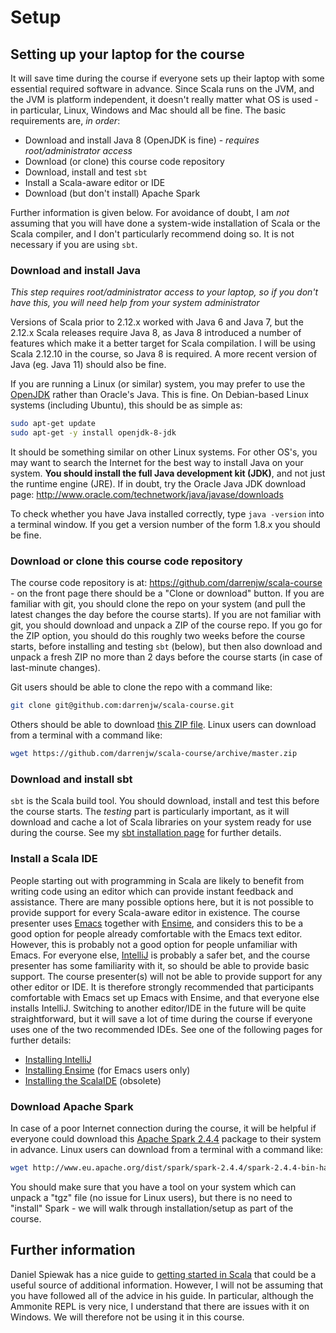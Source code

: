 # Setup

## Setting up your laptop for the course

It will save time during the course if everyone sets up their laptop with some essential required software in advance. Since Scala runs on the JVM, and the JVM is platform independent, it doesn't really matter what OS is used - in particular, Linux, Windows and Mac should all be fine. The basic requirements are, *in order*:

* Download and install Java 8 (OpenJDK is fine) - *requires root/administrator access*
* Download (or clone) this course code repository
* Download, install and test `sbt`
* Install a Scala-aware editor or IDE
* Download (but don't install) Apache Spark

Further information is given below. For avoidance of doubt, I am *not* assuming that you will have done a system-wide installation of Scala or the Scala compiler, and I don't particularly recommend doing so. It is not necessary if you are using `sbt`.

### Download and install Java

*This step requires root/administrator access to your laptop, so if you don't have this, you will need help from your system administrator*

Versions of Scala prior to 2.12.x worked with Java 6 and Java 7, but the 2.12.x Scala releases require Java 8, as Java 8 introduced a number of features which make it a better target for Scala compilation. I will be using Scala 2.12.10 in the course, so Java 8 is required. A more recent version of Java (eg. Java 11) should also be fine.

If you are running a Linux (or similar) system, you may prefer to use the [OpenJDK](http://openjdk.java.net/) rather than Oracle's Java. This is fine. On Debian-based Linux systems (including Ubuntu), this should be as simple as:
```bash
sudo apt-get update
sudo apt-get -y install openjdk-8-jdk
```
It should be something similar on other Linux systems. For other OS's, you may want to search the Internet for the best way to install Java on your system. **You should install the full Java development kit (JDK)**, and not just the runtime engine (JRE). If in doubt, try the Oracle Java JDK download page: http://www.oracle.com/technetwork/java/javase/downloads

To check whether you have Java installed correctly, type `java -version` into a terminal window. If you get a version number of the form 1.8.x you should be fine.

### Download or clone this course code repository

The course code repository is at: https://github.com/darrenjw/scala-course - on the front page there should be a "Clone or download" button. If you are familiar with git, you should clone the repo on your system (and pull the latest changes the day before the course starts). If you are not familiar with git, you should download and unpack a ZIP of the course repo. If you go for the ZIP option, you should do this roughly two weeks before the course starts, before installing and testing `sbt` (below), but then also download and unpack a fresh ZIP no more than 2 days before the course starts (in case of last-minute changes).

Git users should be able to clone the repo with a command like:
```bash
git clone git@github.com:darrenjw/scala-course.git
```
Others should be able to download [this ZIP file](https://github.com/darrenjw/scala-course/archive/master.zip). Linux users can download from a terminal with a command like:
```bash
wget https://github.com/darrenjw/scala-course/archive/master.zip
```

### Download and install sbt

`sbt` is the Scala build tool. You should download, install and test this before the course starts. The *testing* part is particularly important, as it will download and cache a lot of Scala libraries on your system ready for use during the course. See my [sbt installation page](sbt/Readme.md) for further details.

### Install a Scala IDE

People starting out with programming in Scala are likely to benefit from writing code using an editor which can provide instant feedback and assistance. There are many possible options here, but it is not possible to provide support for every Scala-aware editor in existence. The course presenter uses [Emacs](https://www.gnu.org/software/emacs/) together with [Ensime](http://ensime.org/editors/emacs/install/), and considers this to be a good option for people already comfortable with the Emacs text editor. However, this is probably not a good option for people unfamiliar with Emacs. For everyone else, [IntelliJ](IntelliJ.md) is probably a safer bet, and the course presenter has some familiarity with it, so should be able to provide basic support. The course presenter(s) will not be able to provide support for any other editor or IDE. It is therefore strongly recommended that participants comfortable with Emacs set up Emacs with Ensime, and that everyone else installs IntelliJ. Switching to another editor/IDE in the future will be quite straightforward, but it will save a lot of time during the course if everyone uses one of the two recommended IDEs. See one of the following pages for further details:

* [Installing IntelliJ](IntelliJ.md)
* [Installing Ensime](Ensime.md) (for Emacs users only)
* [Installing the ScalaIDE](ScalaIDE.md) (obsolete)

### Download Apache Spark

In case of a poor Internet connection during the course, it will be helpful if everyone could download this [Apache Spark 2.4.4](http://www.eu.apache.org/dist/spark/spark-2.4.4/spark-2.4.4-bin-hadoop2.7.tgz) package to their system in advance. Linux users can download from a terminal with a command like:
```bash
wget http://www.eu.apache.org/dist/spark/spark-2.4.4/spark-2.4.4-bin-hadoop2.7.tgz
```
You should make sure that you have a tool on your system which can unpack a "tgz" file (no issue for Linux users), but there is no need to "install" Spark - we will walk through installation/setup as part of the course.

## Further information

Daniel Spiewak has a nice guide to [getting started in Scala](https://gist.github.com/djspiewak/cb72c41ac335a3a9b28b3307be04aa43) that could be a useful source of additional information. However, I will not be assuming that you have followed all of the advice in his guide. In particular, although the Ammonite REPL is very nice, I understand that there are issues with it on Windows. We will therefore not be using it in this course.


